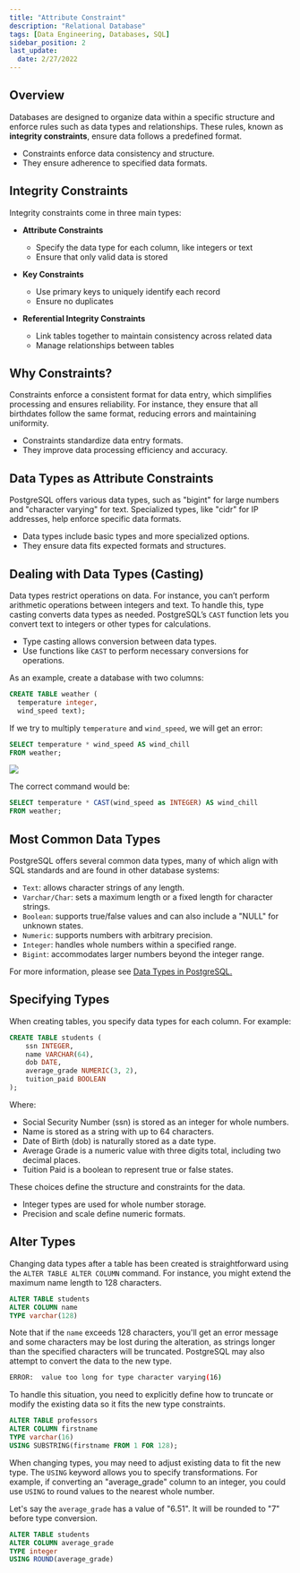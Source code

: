 ```yaml
---
title: "Attribute Constraint"
description: "Relational Database"
tags: [Data Engineering, Databases, SQL]
sidebar_position: 2
last_update:
  date: 2/27/2022
---
```




## Overview

Databases are designed to organize data within a specific structure and enforce rules such as data types and relationships. These rules, known as **integrity constraints**, ensure data follows a predefined format.

- Constraints enforce data consistency and structure.
- They ensure adherence to specified data formats.

## Integrity Constraints

Integrity constraints come in three main types:

- **Attribute Constraints** 

    - Specify the data type for each column, like integers or text
    - Ensure that only valid data is stored
    
- **Key Constraints** 

    - Use primary keys to uniquely identify each record
    - Ensure no duplicates
    
- **Referential Integrity Constraints** 

    - Link tables together to maintain consistency across related data
    - Manage relationships between tables

## Why Constraints?

Constraints enforce a consistent format for data entry, which simplifies processing and ensures reliability. For instance, they ensure that all birthdates follow the same format, reducing errors and maintaining uniformity.

- Constraints standardize data entry formats.
- They improve data processing efficiency and accuracy.

## Data Types as Attribute Constraints

PostgreSQL offers various data types, such as "bigint" for large numbers and "character varying" for text. Specialized types, like "cidr" for IP addresses, help enforce specific data formats.

- Data types include basic types and more specialized options.
- They ensure data fits expected formats and structures.

## Dealing with Data Types (Casting)

Data types restrict operations on data. For instance, you can’t perform arithmetic operations between integers and text. To handle this, type casting converts data types as needed. PostgreSQL’s `CAST` function lets you convert text to integers or other types for calculations.

- Type casting allows conversion between data types.
- Use functions like `CAST` to perform necessary conversions for operations.

As an example, create a database with two columns:

```sql
CREATE TABLE weather (
  temperature integer,
  wind_speed text);
```

If we try to multiply `temperature` and `wind_speed`, we will get an error:

```sql 
SELECT temperature * wind_speed AS wind_chill 
FROM weather; 
```

![](/img/docs/multiplying-columns-with-different-data-types-error.png)

The correct command would be:

```sql 
SELECT temperature * CAST(wind_speed as INTEGER) AS wind_chill 
FROM weather; 
```


## Most Common Data Types

PostgreSQL offers several common data types, many of which align with SQL standards and are found in other database systems:

- `Text`: allows character strings of any length.
- `Varchar/Char`: sets a maximum length or a fixed length for character strings.
- `Boolean`: supports true/false values and can also include a "NULL" for unknown states.
- `Numeric`: supports numbers with arbitrary precision.
- `Integer`: handles whole numbers within a specified range.
- `Bigint`: accommodates larger numbers beyond the integer range.

For more information, please see [Data Types in PostgreSQL.](/docs/021-Data-Engineering/032-PostgreSQL/008-Data-Types.md)

## Specifying Types

When creating tables, you specify data types for each column. For example:

```sql
CREATE TABLE students (
    ssn INTEGER,                    
    name VARCHAR(64),
    dob DATE,
    average_grade NUMERIC(3, 2),
    tuition_paid BOOLEAN
);
```

Where:

- Social Security Number (ssn) is stored as an integer for whole numbers.
- Name is stored as a string with up to 64 characters.
- Date of Birth (dob) is naturally stored as a date type.
- Average Grade is a numeric value with three digits total, including two decimal places.
- Tuition Paid is a boolean to represent true or false states.

These choices define the structure and constraints for the data.

- Integer types are used for whole number storage.
- Precision and scale define numeric formats.

## Alter Types 

Changing data types after a table has been created is straightforward using the `ALTER TABLE ALTER COLUMN` command. For instance, you might extend the maximum name length to 128 characters. 

```sql
ALTER TABLE students
ALTER COLUMN name 
TYPE varchar(128)
```

Note that if the `name` exceeds 128 characters, you'll get an error message and some characters may be lost during the alteration, as strings longer than the specified characters will be truncated. PostgreSQL may also attempt to convert the data to the new type.

```bash
ERROR:  value too long for type character varying(16) 
```

To handle this situation, you need to explicitly define how to truncate or modify the existing data so it fits the new type constraints.

```sql
ALTER TABLE professors 
ALTER COLUMN firstname 
TYPE varchar(16) 
USING SUBSTRING(firstname FROM 1 FOR 128); 
```

When changing types, you may need to adjust existing data to fit the new type. The `USING` keyword allows you to specify transformations. For example, if converting an "average_grade" column to an integer, you could use `USING` to round values to the nearest whole number.

Let's say the `average_grade` has a value of "6.51". It will be rounded to "7" before type conversion.

```sql
ALTER TABLE students
ALTER COLUMN average_grade 
TYPE integer 
USING ROUND(average_grade)  
```





